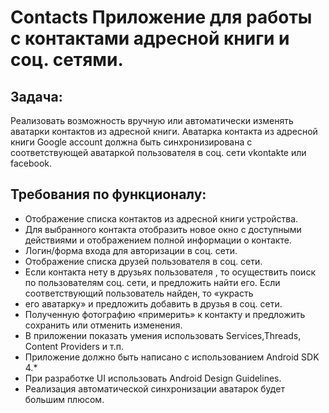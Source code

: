 # Contacts Приложение для работы с контактами адресной книги и соц. сетями.


## Задача:
Реализовать возможность вручную или автоматически изменять аватарки контактов из адресной книги. 
Аватарка контакта из адресной книги Google account должна быть синхронизирована с соответствующей аватаркой пользователя в соц. сети vkontakte или facebook.

## Требования по функционалу:
-	Отображение списка контактов из адресной книги устройства.
-	Для выбранного контакта отобразить новое окно с доступными действиями и отображением полной информации о контакте.
-	Логин/форма входа для авторизации в соц. сети.
-	Отображение списка друзей пользователя в соц. сети.
-	Если контакта нету в друзьях пользователя , то осуществить поиск по пользователям соц. сети, и предложить найти его. Если соответствующий пользователь найден, то «украсть
-	его аватарку» и предложить добавить в друзья в соц. сети.
-	Полученную фотографию «примерить» к контакту и предложить сохранить или отменить изменения.
-	В приложении показать умения использовать Services,Threads, Content Providers и т.п.
-	Приложение должно быть написано с использованием Android SDK 4.*
-	При разработке UI использовать Android Design Guidelines.
-	Реализация автоматической синхронизации аватарок будет большим плюсом.
